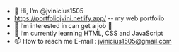 - 👋 Hi, I’m @jvinicius1505
- https://portfoliojvini.netlify.app/ -- my web portfolio 
- 👀 I’m interested in can get a job 🤙
- 🌱 I’m currently learning HTML, CSS and JavaScript
- 📫 How to reach me E-mail : jvinicius1505@gmail.com

<!---
jvinicius1505/jvinicius1505 is a ✨ special ✨ repository because its `README.md` (this file) appears on your GitHub profile.
You can click the Preview link to take a look at your changes.
--->
